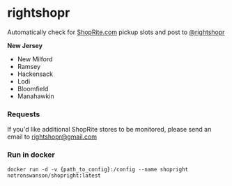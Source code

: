 # rightshopr

Automatically check for [ShopRite.com](https://shop.shoprite.com/) pickup slots and post to [@rightshopr](https://www.twitter.com/rightshopr)

**New Jersey**
* New Milford
* Ramsey
* Hackensack
* Lodi 
* Bloomfield
* Manahawkin

### Requests

If you'd like additional ShopRite stores to be monitored, please send an email to rightshopr@gmail.com


### Run in docker

`docker run -d -v {path_to_config}:/config --name shopright notronswanson/shopright:latest`

